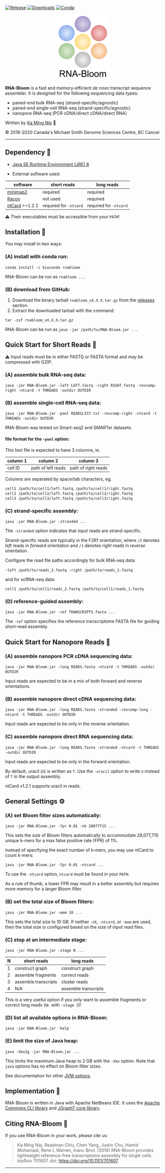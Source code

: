 [![Release](https://img.shields.io/github/v/release/bcgsc/RNA-Bloom?include_prereleases)](https://github.com/bcgsc/RNA-Bloom/releases)
[![Downloads](https://img.shields.io/github/downloads/bcgsc/RNA-Bloom/total?logo=github)](https://github.com/bcgsc/RNA-Bloom/releases)
[![Conda](https://img.shields.io/conda/dn/bioconda/rnabloom?label=Conda)](https://anaconda.org/bioconda/rnabloom)

<p align="center">
  <img src="rnabloom_logo.png" alt="RNA-Bloom's logo"/>
</p>

**RNA-Bloom** is a fast and memory-efficient *de novo* transcript sequence assembler. It is designed for the following sequencing data types:
* paired-end bulk RNA-seq (strand-specific/agnostic)
* paired-end single-cell RNA-seq (strand-specific/agnostic)
* nanopore RNA-seq (PCR cDNA/direct cDNA/direct RNA)

Written by [Ka Ming Nip](mailto:kmnip@bcgsc.ca) :email:

:copyright: 2018-2020 Canada's Michael Smith Genome Sciences Centre, BC Cancer

--------------------------------------------------------------------------------

## Dependency :pushpin:

* [Java SE Runtime Environment (JRE) 8](http://www.oracle.com/technetwork/java/javase/downloads/jre8-downloads-2133155.html)

* External software used:

| software                                            | short reads            | long reads             |
| --------------------------------------------------- | ---------------------- | ---------------------- |
| [minimap2](https://github.com/lh3/minimap2)         | required               | required               |
| [Racon](https://github.com/lbcb-sci/racon)          | not used               | required               |
| [ntCard](https://github.com/bcgsc/ntCard) >=1.2.1   | required for `-ntcard` | required for `-ntcard` |

:warning: Their executables must be accessible from your `PATH`!



## Installation :wrench:

You may install in two ways:

### (A) install with conda run:
```
conda install -c bioconda rnabloom
```
RNA-Bloom can be run as `rnabloom ...`

### (B) download from GitHub: 
1. Download the binary tarball `rnabloom_vX.X.X.tar.gz` from the [releases](https://github.com/bcgsc/RNA-Bloom/releases) section.
2. Extract the downloaded tarball with the command:
```
tar -zxf rnabloom_vX.X.X.tar.gz
```
RNA-Bloom can be run as `java -jar /path/to/RNA-Bloom.jar ...`



## Quick Start for Short Reads :running:

:warning: Input reads must be in either FASTQ or FASTA format and may be compressed with GZIP. 

### (A) assemble bulk RNA-seq data:
```
java -jar RNA-Bloom.jar -left LEFT.fastq -right RIGHT.fastq -revcomp-right -ntcard -t THREADS -outdir OUTDIR
```

### (B) assemble single-cell RNA-seq data:
```
java -jar RNA-Bloom.jar -pool READSLIST.txt -revcomp-right -ntcard -t THREADS -outdir OUTDIR
```
RNA-Bloom was tested on Smart-seq2 and SMARTer datasets.

#### file format for the `-pool` option:

This text file is expected to have 3 columns, ie.

| column 1 | column 2           | column 3            |
| -------- | ------------------ | ------------------- |
| cell ID  | path of left reads | path of right reads |

Columns are separated by space/tab characters, eg.
```
cell1 /path/to/cell1/left.fastq /path/to/cell1/right.fastq
cell2 /path/to/cell2/left.fastq /path/to/cell2/right.fastq
cell3 /path/to/cell3/left.fastq /path/to/cell3/right.fastq
```

### (C) strand-specific assembly:
```
java -jar RNA-Bloom.jar -stranded ...
```
The `-stranded` option indicates that input reads are strand-specific.

Strand-specific reads are typically in the F2R1 orientation, where `/2` denotes *left* reads in *forward* orientation and `/1` denotes *right* reads in *reverse* orientation.

Configure the read file paths accordingly for bulk RNA-seq data:

`-left /path/to/reads_2.fastq -right /path/to/reads_1.fastq`

and for scRNA-seq data:
```
cell1 /path/to/cell1/reads_2.fastq /path/to/cell1/reads_1.fastq
```

### (D) reference-guided assembly:
```
java -jar RNA-Bloom.jar -ref TRANSCRIPTS.fasta ...
```
The `-ref` option specifies the reference transcriptome FASTA file for guiding short-read assembly.



## Quick Start for Nanopore Reads :running:

### (A) assemble nanopore PCR cDNA sequencing data:
```
java -jar RNA-Bloom.jar -long READS.fasta -ntcard -t THREADS -outdir OUTDIR
```
Input reads are expected to be in a mix of both forward and reverse orientations.

### (B) assemble nanopore direct cDNA sequencing data:
```
java -jar RNA-Bloom.jar -long READS.fasta -stranded -revcomp-long -ntcard -t THREADS -outdir OUTDIR
```
Input reads are expected to be only in the reverse orientation.

### (C) assemble nanopore direct RNA sequencing data:
```
java -jar RNA-Bloom.jar -long READS.fasta -stranded -ntcard -t THREADS -outdir OUTDIR
```
Input reads are expected to be only in the forward orientation.

By default, uracil (`U`) is written as `T`. Use the `-uracil` option to write `U` instead of `T` in the output assembly.

ntCard v1.2.1 supports uracil in reads.


## General Settings :gear:

### (A) set Bloom filter sizes automatically:
```
java -jar RNA-Bloom.jar -fpr 0.01 -nk 28077715 ...
```
This sets the size of Bloom filters automatically to accommodate 28,077,715 unique k-mers for a max false positive rate (FPR) of 1%.

Instead of specifying the exact number of k-mers, you may use ntCard to count k-mers:
```
java -jar RNA-Bloom.jar -fpr 0.01 -ntcard ...
```
To use the `-ntcard` option, `ntcard` must be found in your `PATH`.

As a rule of thumb, a lower FPR may result in a better assembly but requires more memory for a larger Bloom filter.

### (B) set the total size of Bloom filters:
```
java -jar RNA-Bloom.jar -mem 10 ...
```
This sets the total size to 10 GB. If neither `-nk`, `-ntcard`, or `-mem` are used, then the total size is configured based on the size of input read files.

### (C) stop at an intermediate stage:
```
java -jar RNA-Bloom.jar -stage N ...
```
| N   | short reads          | long reads           |
| --- | -------------------- | -------------------- |
| 1   | construct graph      | construct graph      |
| 2   | assemble fragments   | correct reads        |
| 3   | assemble transcripts | cluster reads        |
| 4   | N/A                  | assemble transcripts |

This is a very useful option if you only want to assemble fragments or correct long reads (ie. with `-stage 2`)!

### (D) list all available options in RNA-Bloom:
```
java -jar RNA-Bloom.jar -help
```

### (E) limit the size of Java heap:
```
java -Xmx2g -jar RNA-Bloom.jar ...
```
This limits the maximum Java heap to 2 GB with the `-Xmx` option. Note that `java` options has no effect on Bloom filter sizes.

See documentation for other [JVM options](https://docs.oracle.com/cd/E37116_01/install.111210/e23737/configuring_jvm.htm#OUDIG00071).


## Implementation :pencil:

RNA-Bloom is written in Java with Apache NetBeans IDE. It uses the [Apache Commons CLI library](https://commons.apache.org/proper/commons-cli/) and [JGraphT core library](https://jgrapht.org/).


## Citing RNA-Bloom :scroll:

If you use RNA-Bloom in your work, please cite us:

> Ka Ming Nip, Readman Chiu, Chen Yang, Justin Chu, Hamid Mohamadi, Rene L Warren, Inanc Birol. (2019) RNA-Bloom provides lightweight reference-free transcriptome assembly for single cells. bioRxiv 701607. doi: https://doi.org/10.1101/701607

--------------------------------------------------------------------------------

